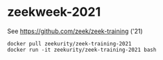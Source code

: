# zeekweek-2021

See https://github.com/zeek/zeek-training ('21)

    docker pull zeekurity/zeek-training-2021
    docker run -it zeekurity/zeek-training-2021 bash
